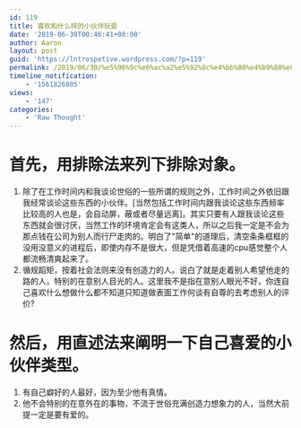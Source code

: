 ```yaml
---
id: 119
title: 喜欢和什么样的小伙伴玩耍
date: '2019-06-30T00:46:41+08:00'
author: Aaron
layout: post
guid: 'https://lntrospetive.wordpress.com/?p=119'
permalink: /2019/06/30/%e5%96%9c%e6%ac%a2%e5%92%8c%e4%bb%80%e4%b9%88%e6%a0%b7%e7%9a%84%e5%b0%8f%e4%bc%99%e4%bc%b4%e7%8e%a9%e8%80%8d/
timeline_notification:
    - '1561826805'
views:
    - '147'
categories:
    - 'Raw Thought'
---
```


# 首先，用排除法来列下排除对象。

1. 除了在工作时间内和我谈论世俗的一些所谓的规则之外，工作时间之外依旧跟我经常谈论这些东西的小伙伴。\[当然包括工作时间内跟我谈论这些东西频率比较高的人也是，会自动屏，蔽或者尽量远离\]。其实只要有人跟我谈论这些东西就会很讨厌，当然工作的环境肯定会有这类人，所以之后我一定是不会为那点钱在公司为别人而行尸走肉的。明白了"简单"的道理后，清空条条框框的没用没意义的进程后，即使内存不是很大，但是凭借着高速的cpu感觉整个人都流畅清爽起来了。
2. 循规蹈矩，按着社会法则来没有创造力的人。说白了就是走着别人希望他走的路的人，特别的在意别人目光的人。这里我不是指在意别人眼光不好，你连自己喜欢什么想做什么都不知道只知道做表面工作何谈有自尊的去考虑别人的评价?

# 然后，用直述法来阐明一下自己喜爱的小伙伴类型。

1. 有自己癖好的人最好，因为至少他有真情。
2. 他不会特别的在意外在的事物，不流于世俗充满创造力想象力的人，当然大前提一定是要有爱的。